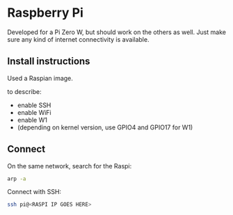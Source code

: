 # Raspberry Pi 

Developed for a Pi Zero W, but should work on the others as well. Just make 
sure any kind of internet connectivity is available.

## Install instructions

Used a Raspian image. 

to describe:

* enable SSH
* enable WiFi
* enable W1
* (depending on kernel version, use GPIO4 and GPIO17 for W1)

## Connect

On the same network, search for the Raspi:

```bash
arp -a
```

Connect with SSH:

```bash
ssh pi@<RASPI IP GOES HERE>
```


